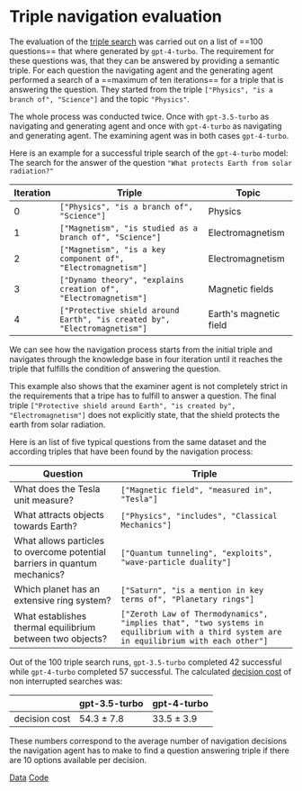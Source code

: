 # Triple navigation evaluation

The evaluation of the [triple search](../approaches/navigate-semantic-triples-by-finite-choices.md) was carried out on a list of ==100 questions== that where generated by ```gpt-4-turbo```. The requirement for these questions was, that they can be answered by providing a semantic triple. For each question the navigating agent and the generating agent performed a search of a ==maximum of ten iterations== for a triple that is answering the question. They started from the triple ```["Physics", "is a branch of", "Science"]``` and the topic ```"Physics"```.

The whole process was conducted twice. Once with ```gpt-3.5-turbo``` as navigating and generating agent and once with ```gpt-4-turbo``` as navigating and generating agent. The examining agent was in both cases ```gpt-4-turbo```.

Here is an example for a successful triple search of the ```gpt-4-turbo``` model: The search for the answer of the question `"What protects Earth from solar radiation?"`

| Iteration | Triple                                                                    | Topic                  |
| --------- | ------------------------------------------------------------------------- | ---------------------- |
| 0         | `["Physics", "is a branch of", "Science"]`                                | Physics                |
| 1         | `["Magnetism", "is studied as a branch of", "Science"]`                   | Electromagnetism       |
| 2         | `["Magnetism", "is a key component of", "Electromagnetism"]`              | Electromagnetism       |
| 3         | `["Dynamo theory", "explains creation of", "Electromagnetism"]`           | Magnetic fields        |
| 4         | `["Protective shield around Earth", "is created by", "Electromagnetism"]` | Earth's magnetic field |
We can see how the navigation process starts from the initial triple and navigates through the knowledge base in four iteration until it reaches the triple that fulfills the condition of answering the question.

This example also shows that the examiner agent is not completely strict in the requirements that a tripe has to fulfill to answer a question. The final triple `["Protective shield around Earth", "is created by", "Electromagnetism"]` does not explicitly state, that the shield protects the earth from solar radiation.

Here is an list of five typical questions from the same dataset and the according triples that have been found by the navigation process:

| Question                                                                   | Triple                                                                                                                                  |
| -------------------------------------------------------------------------- | --------------------------------------------------------------------------------------------------------------------------------------- |
| What does the Tesla unit measure?                                          | `["Magnetic field", "measured in", "Tesla"]`                                                                                            |
| What attracts objects towards Earth?                                       | `["Physics", "includes", "Classical Mechanics"]`                                                                                        |
| What allows particles to overcome potential barriers in quantum mechanics? | `["Quantum tunneling", "exploits", "wave-particle duality"]`                                                                            |
| Which planet has an extensive ring system?                                 | `["Saturn", "is a mention in key terms of", "Planetary rings"]`                                                                         |
| What establishes thermal equilibrium between two objects?                  | `["Zeroth Law of Thermodynamics", "implies that", "two systems in equilibrium with a third system are in equilibrium with each other"]` |

Out of the 100 triple search runs, ```gpt-3.5-turbo``` completed 42 successful while ```gpt-4-turbo``` completed 57 successful. The calculated [decision cost](../equations/decision-cost.md) of non interrupted searches was:

|               | gpt-3.5-turbo | gpt-4-turbo |
| ------------- | ------------- | ----------- |
| decision cost | 54.3 ± 7.8    | 33.5 ± 3.9  |

These numbers correspond to the average number of navigation decisions the navigation agent has to make to find a question answering triple if there are 10 options available per decision.

[Data](https://github.com/gratach/master-database-files/tree/1db1e8c6429b09f469e9c15ea17b07eeb2835bfb/master-experimental/navigate_semantic_triples_evaluation)
[Code](https://github.com/gratach/master-experimental/blob/4f558032d96e6454d0940087e599b58f65bfd452/navigate_semantic_triples_evaluation.ipynb)
